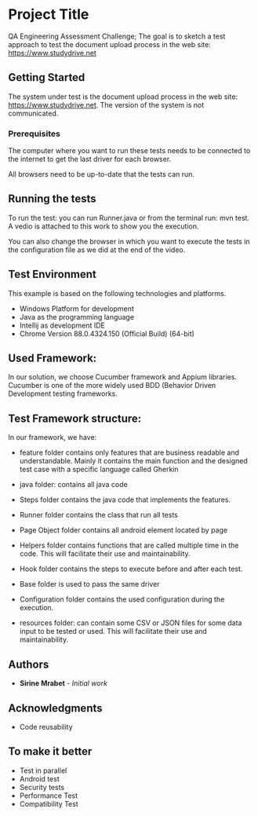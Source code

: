 # Project Title

QA Engineering Assessment Challenge; The goal is to sketch a test approach to test the document upload process in the web site: https://www.studydrive.net


## Getting Started

The system under test is the document upload process in the web site: https://www.studydrive.net. The version of the system is not communicated.

### Prerequisites

The computer where you want to run these tests needs to be connected to the internet to get the last driver for each browser.

All browsers need to be up-to-date that the tests can run.


## Running the tests

To run the test: you can run Runner.java or from the terminal run:  mvn test. A vedio is attached to this work to show you the execution.

You can also change the browser in which you want to execute the tests in the configuration file as we did at the end of the video.
## Test Environment


This example is based on the following technologies and platforms.

* Windows Platform for development
* Java as the programming language
* Intellij as development IDE
* Chrome Version 88.0.4324.150 (Official Build) (64-bit)

## Used Framework:

In our solution, we choose Cucumber framework and Appium libraries. Cucumber is one of the more widely used BDD (Behavior Driven Development testing frameworks.

## Test Framework structure:
In our framework, we have:

 * feature folder contains only features that are business readable and understandable. Mainly it contains the main function and the designed test case with a specific language called Gherkin

 * java folder: contains all java code

 * Steps folder contains the java code that implements the features.

 * Runner folder contains the class that run all tests
 
 * Page Object folder contains all android element located by page
  
 * Helpers folder contains functions that are called multiple time in the code. This will facilitate their use and maintainability.
  
 * Hook folder contains the steps to execute before and after each test.
 
 * Base folder is used to pass the same driver 
 
 * Configuration folder contains the used configuration during the execution.
 
 * resources folder: can contain some CSV or JSON files for some data input to be tested or used. This will facilitate their use and maintainability.

## Authors

* **Sirine Mrabet** - *Initial work* 


## Acknowledgments

* Code reusability

## To make it better
* Test in parallel
* Android test
* Security tests
* Performance Test
* Compatibility Test

